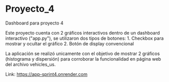 # Proyecto_4
Dashboard para proyecto 4

Este proyecto cuenta con 2 gráficos interactivos dentro de un dashboard interactivo ("app.py"), se utilizaron dos tipos de botones:
    1. Checkbox para mostrar y ocultar el gráfico
    2. Botón de display convencional

La aplicación se realizó unicamente con el objetivo de mostrar 2 gráficos (histograma y dispersión) para corroborar la funcionalidad en página web del archivo vehicles_us.

Link:
https://app-sprint4.onrender.com
